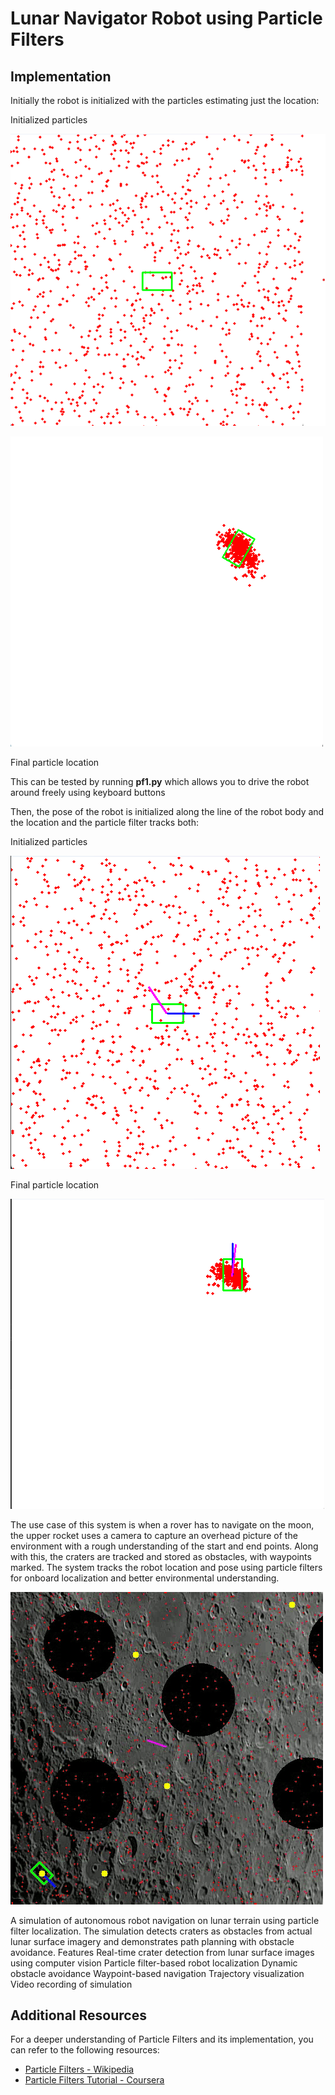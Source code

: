 # Lunar Navigator Robot using Particle Filters

## Implementation

Initially the robot is initialized with the particles estimating just the location:

Initialized particles

![Alt text](images/pf1.png)




![Alt text](images/pf2.png)


Final particle location 

This can be tested by running **pf1.py** which allows you to drive the robot around freely using keyboard buttons

Then, the pose of the robot is initialized along the line of the robot body and the location and the particle filter tracks both:


Initialized particles


![Alt text](images/pf3.png)


Final particle location

![Alt text](images/pf4.png)




The use case of this system is when a rover has to navigate on the moon, the upper rocket uses a camera to capture an overhead picture of the environment with a rough understanding of the start and end points. Along with this, the craters are tracked and stored as obstacles, with waypoints marked. The system tracks the robot location and pose using particle filters for onboard localization and better environmental understanding.


![Alt text](images/lunar.gif)


A simulation of autonomous robot navigation on lunar terrain using particle filter localization. The simulation detects craters as obstacles from actual lunar surface imagery and demonstrates path planning with obstacle avoidance.
Features
Real-time crater detection from lunar surface images using computer vision
Particle filter-based robot localization
Dynamic obstacle avoidance
Waypoint-based navigation
Trajectory visualization
Video recording of simulation


## Additional Resources

For a deeper understanding of Particle Filters and its implementation, you can refer to the following resources:

- [Particle Filters - Wikipedia](https://en.wikipedia.org/wiki/Particle_filter)
- [Particle Filters Tutorial - Coursera](https://www.coursera.org/learn/robotics-perception)






